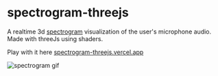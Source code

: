 # spectrogram-threejs
A realtime 3d [spectrogram](https://en.wikipedia.org/wiki/Spectrogram) visualization of the user's microphone audio.
Made with threeJs using shaders.

Play with it here [spectrogram-threejs.vercel.app ](spectrogram-threejs.vercel.app )

![spectrogram gif](https://github.com/yzdbg/spectrogram-threejs/blob/master/assets/spectrogram-demo.gif?raw=true)
